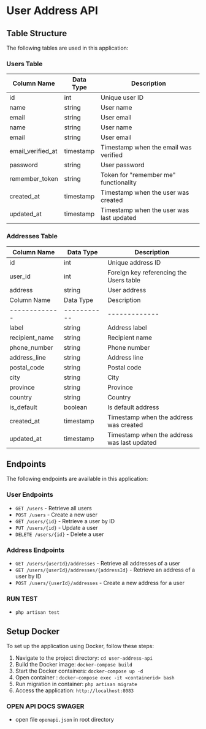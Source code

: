 # User Address API

## Table Structure

The following tables are used in this application:

### Users Table

| Column Name | Data Type | Description |
|-------------|-----------|-------------|
| id          | int       | Unique user ID |
| name        | string    | User name     |
| email       | string    | User email    |
| name        | string    | User name     |
| email       | string    | User email    |
| email_verified_at | timestamp | Timestamp when the email was verified |
| password    | string    | User password |
| remember_token | string | Token for "remember me" functionality |
| created_at  | timestamp | Timestamp when the user was created |
| updated_at  | timestamp | Timestamp when the user was last updated |


### Addresses Table

| Column Name | Data Type | Description |
|-------------|-----------|-------------|
| id          | int       | Unique address ID |
| user_id     | int       | Foreign key referencing the Users table |
| address     | string    | User address    |
| Column Name | Data Type | Description |
|-------------|-----------|-------------|
| label       | string    | Address label |
| recipient_name | string    | Recipient name |
| phone_number | string    | Phone number    |
| address_line | string    | Address line    |
| postal_code | string    | Postal code     |
| city         | string    | City            |
| province     | string    | Province        |
| country      | string    | Country         |
| is_default   | boolean   | Is default address |
| created_at  | timestamp | Timestamp when the address was created |
| updated_at  | timestamp | Timestamp when the address was last updated |



## Endpoints

The following endpoints are available in this application:

### User Endpoints

* `GET /users` - Retrieve all users
* `POST /users` - Create a new user
* `GET /users/{id}` - Retrieve a user by ID
* `PUT /users/{id}` - Update a user
* `DELETE /users/{id}` - Delete a user


### Address Endpoints


* `GET /users/{userId}/addresses` - Retrieve all addresses of a user
* `GET /users/{userId}/addresses/{addressId}` - Retrieve an address of a user by ID
* `POST /users/{userId}/addresses` - Create a new address for a user

### RUN TEST 
* `php artisan test`


## Setup Docker

To set up the application using Docker, follow these steps:

1. Navigate to the project directory: `cd user-address-api`
2. Build the Docker image: `docker-compose build`
3. Start the Docker containers: `docker-compose up -d`
4. Open container : `docker-compose exec -it <containerid> bash`
4. Run migration in container: `php artisan migrate`
5. Access the application: `http://localhost:8083`

### OPEN API DOCS SWAGER
* open file `openapi.json` in root directory